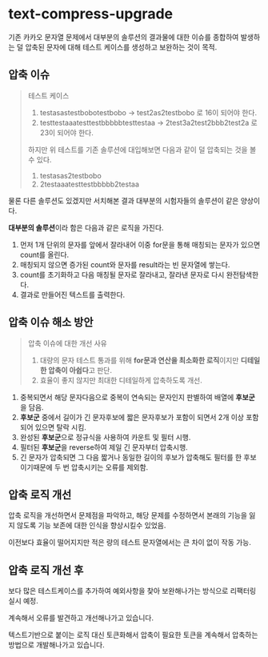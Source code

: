 # text-compress-upgrade

기존 카카오 문자열 문제에서 대부분의 솔루션의 결과물에 대한 이슈를 종합하여 발생하는 덜 압축된 문자에 대해 테스트 케이스를 생성하고 보완하는 것이 목적.

## 압축 이슈

> 테스트 케이스
>
> 1. testasastestbobotestbobo -> test2as2testbobo 로 16이 되어야 한다.
> 2. testtestaaatesttestbbbbbtesttestaa -> 2test3a2test2bbb2test2a 로 23이 되어야 한다.
>
> 하지만 위 테스트를 기존 솔루션에 대입해보면 다음과 같이 덜 압축되는 것을 볼 수 있다.
>
> 1. testasas2testbobo
> 2. 2testaaatesttestbbbbb2testaa

물론 다른 솔루션도 있겠지만 서치해본 결과 대부분의 시험자들의 솔루션이 같은 양상이다.

**대부분의 솔루션**이라 함은 다음과 같은 로직을 가진다.

1. 먼저 1개 단위의 문자를 앞에서 잘라내어 이중 for문을 통해 매칭되는 문자가 있으면 count를 올린다.
2. 매칭되지 않으면 증가된 count와 문자를 result라는 빈 문자열에 쌓는다.
3. count를 초기화하고 다음 매칭될 문자로 잘라내고, 잘라낸 문자로 다시 완전탐색한다.
4. 결과로 만들어진 텍스트를 출력한다.

## 압축 이슈 해소 방안

> 압축 이슈에 대한 개선 사유
>
> 1. 대량의 문자 테스트 통과를 위해 **for문과 연산을 최소화한 로직**이지만 **디테일한 압축이 아쉽다**고 판단.
> 2. 효율이 좋지 않지만 최대한 디테일하게 압축하도록 개선.

1. 중복되면서 해당 문자다음으로 중복이 연속되는 문자인지 판별하여 배열에 **후보군**을 담음.
2. **후보군** 중에서 길이가 긴 문자후보에 짧은 문자후보가 포함이 되면서 2개 이상 포함되어 있으면 탈락 시킴.
3. 완성된 **후보군**으로 정규식을 사용하여 카운트 및 필터 시행.
4. 필터된 **후보군**을 reverse하여 제일 긴 문자부터 압축시행.
5. 긴 문자가 압축되면 그 다음 짧거나 동일한 길이의 후보가 압축해도 필터를 한 후보이기때문에 두 번 압축시키는 오류를 제외함.

## 압축 로직 개선

압축 로직을 개선하면서 문제점을 파악하고, 해당 문제를 수정하면서 본래의 기능을 잃지 않도록 기능 보존에 대한 인식을 향상시킬수 있었음.

이전보다 효율이 떨어지지만 적은 량의 테스트 문자열에서는 큰 차이 없이 작동 가능.

## 압축 로직 개선 후

보다 많은 테스트케이스를 추가하여 예외사항을 찾아 보완해나가는 방식으로 리팩터링 실시 예정.

계속해서 오류를 발견하고 개선해나가고 있습니다.

텍스트기반으로 붙이는 로직 대신 토큰화해서 압축이 필요한 토큰을 계속해서 압축하는 방법으로 개발해나가고 있습니다.
